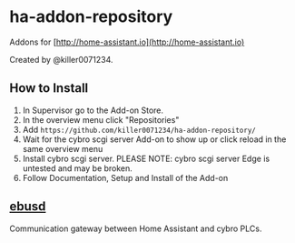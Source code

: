 # ha-addon-repository

Addons for [http://home-assistant.io](http://home-assistant.io)

Created by @killer0071234.

## How to Install

1. In Supervisor go to the Add-on Store.
2. In the overview menu click "Repositories"
3. Add `https://github.com/killer0071234/ha-addon-repository/`
4. Wait for the cybro scgi server Add-on to show up or click reload in the same overview menu
5. Install cybro scgi server. PLEASE NOTE: cybro scgi server Edge is untested and may be broken.
6. Follow Documentation, Setup and Install of the Add-on

## [ebusd](https://github.com/killer0071234/ha-addon-repository/tree/main/cybroscgiserver)

Communication gateway between Home Assistant and cybro PLCs.

